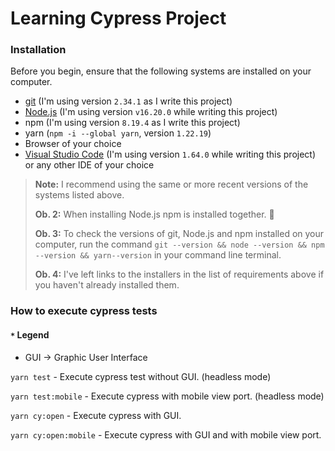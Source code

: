 # Learning Cypress Project

### Installation

Before you begin, ensure that the following systems are installed on your computer.

- [git](https://git-scm.com/) (I'm using version `2.34.1` as I write this project)
- [Node.js](https://nodejs.org/en/) (I'm using version `v16.20.0` while writing this project)
- npm (I'm using version `8.19.4` as I write this project)
- yarn (`npm -i --global yarn`, version `1.22.19`)
- Browser of your choice
- [Visual Studio Code](https://code.visualstudio.com/) (I'm using version `1.64.0` while writing this project) or any other IDE of your choice

> **Note:** I recommend using the same or more recent versions of the systems listed above.
>
> **Ob. 2:** When installing Node.js npm is installed together. 🎉
>
> **Ob. 3:** To check the versions of git, Node.js and npm installed on your computer, run the command `git --version && node --version && npm --version && yarn--version` in your command line terminal.
>
> **Ob. 4:** I've left links to the installers in the list of requirements above if you haven't already installed them.
### How to execute cypress tests

#### `*` Legend
*  GUI -> Graphic User Interface
  
``yarn test`` - Execute cypress test without GUI. (headless mode)

``yarn test:mobile`` - Execute cypress with mobile view port. (headless mode)

``yarn cy:open`` - Execute cypress with GUI.

``yarn cy:open:mobile`` - Execute cypress with GUI and with mobile view port.